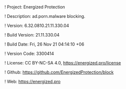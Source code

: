 ! Project: Energized Protection

! Description: ad.porn.malware blocking.

! Version: 6.32.0810.21.11.330.04

! Build Version: 21.11.330.04

! Build Date: Fri, 26 Nov 21 04:14:10 +06

! Version Code: 3300414

! License: CC BY-NC-SA 4.0, https://energized.pro/license

! Github: https://github.com/EnergizedProtection/block

! Web: https://energized.pro
